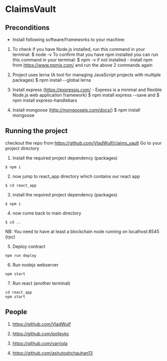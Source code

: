 # ClaimsVault

## Preconditions
* Install following software/frameworks to your machine:

1. To check if you have Node.js installed, run this command in your terminal:
  $ node -v
  To confirm that you have npm installed you can run this command in your terminal:
  $ npm -v
  if not installed - install npm from https://www.npmjs.com/ and run the above 2 commands again
  
2. Project uses lerna (A tool for managing JavaScript projects with multiple packages)
  $ npm install --global lerna
  
3. Install express (https://expressjs.com/ - Express is a minimal and flexible Node.js web application framework)
  $ npm install express --save
  and
  $ npm install express-handlebars
  
4. Install mongoose (http://mongoosejs.com/docs/)
  $ npm install mongoose

## Running the project

checkout the repo from https://github.com/VladWulf/claims_vault
Go to your project directory
1. Install the required project dependency (packages)
```
$ npm i
```
2. now jump to react_app directory which contains our react app
```
$ cd react_app
```
3. install the required project dependency (packages)
```
$ npm i
```
4. now come back to main directory
```
$ cd ..
```
NB: You need to have at least a blockchain node running on localhost:8545 (rpc)

5.  Deploy contract
```
npm run deploy

```
6. Run nodejs webserver

```
npm start
```
7. Run react (another terminal)
```
cd react_app
npm start
```

## People 
1. https://github.com/VladWulf

2. https://github.com/polleykc

3. https://github.com/varriola

4. https://github.com/ashutoshchauhan13

